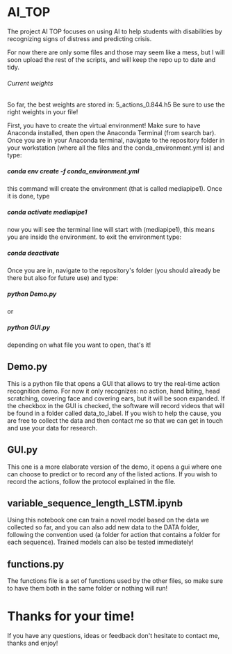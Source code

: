 # AI_TOP
The project AI TOP focuses on using AI to help students with disabilities by recognizing signs of distress and predicting crisis.

For now there are only some files and those may seem like a mess, but I will soon upload the rest of the scripts, and will keep the repo up to date and tidy.

###### Current weights
So far, the best weights are stored in: 5_actions_0.844.h5
Be sure to use the right weights in your file!

First, you have to create the virtual environment! 
Make sure to have Anaconda installed, then open the Anaconda Terminal (from search bar).
Once you are in your Anaconda terminal, navigate to the repository folder in your workstation (where all the files and the conda_environment.yml is) and type: 
##### conda env create -f conda_environment.yml
this command will create the environment (that is called mediapipe1). Once it is done, type 
##### conda activate mediapipe1
now you will see the terminal line will start with (mediapipe1), this means you are inside the environment. to exit the environment type:
##### conda deactivate

Once you are in, navigate to the repository's folder (you should already be there but also for future use) and type:
##### python Demo.py
or
##### python GUI.py
depending on what file you want to open, that's it!

## Demo.py
This is a python file that opens a GUI that allows to try the real-time action recognition demo. For now it only recognizes: no action, hand biting, head scratching, covering face and covering ears, but it will be soon expanded. If the checkbox in the GUI is checked, the software will record videos that will be found in a folder called data_to_label. If you wish to help the cause, you are free to collect the data and then contact me so that we can get in touch and use your data for research.

## GUI.py
This one is a more elaborate version of the demo, it opens a gui where one can choose to predict or to record any of the listed actions. If you wish to record the actions, follow the protocol explained in the file.

## variable_sequence_length_LSTM.ipynb
Using this notebook one can train a novel model based on the data we collected so far, and you can also add new data to the DATA folder, following the convention used (a folder for action that contains a folder for each sequence). Trained models can also be tested immediately!

## functions.py
The functions file is a set of functions used by the other files, so make sure to have them both in the same folder or nothing will run!

# Thanks for your time!
If you have any questions, ideas or feedback don't hesitate to contact me, thanks and enjoy!
